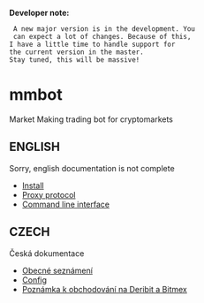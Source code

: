 **Developer note:**
```
 A new major version is in the development. You
 can expect a lot of changes. Because of this, 
I have a little time to handle support for 
the current version in the master. 
Stay tuned, this will be massive!
```


# mmbot
Market Making trading bot for cryptomarkets

## ENGLISH

Sorry, english documentation is not complete

* [Install](doc/install.md)
* [Proxy protocol](doc/proxy.md)
* [Command line interface](doc/cli.md)

## CZECH

Česká dokumentace
* [Obecné seznámení](doc/cs.md)
* [Config](doc/config_cs.md)
* [Poznámka k obchodování na Deribit a Bitmex](doc/deribit_bitmex_cs.md)
